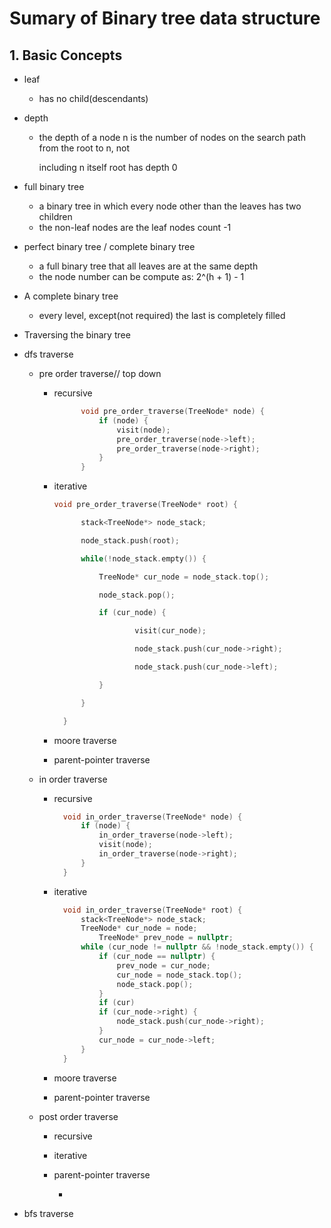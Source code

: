 # Sumary of Binary tree data structure

## 1. Basic Concepts

- leaf
  
  - has no child(descendants)
  
- depth
  
  - the depth of a node n is the number of nodes on the search path from the root to n, not
    
    including n itself root has depth 0
  
- full binary tree
  
  - a binary tree in which every node other than the leaves has two children
  - the non-leaf nodes are the leaf nodes count -1
  
- perfect binary tree / complete binary tree
  
  - a full binary tree that all leaves are at the same depth
  - the node number can be compute as: 2^(h + 1) - 1
  
- A complete binary tree
  
  - every level, except(not required) the last is completely filled
  
- Traversing the binary tree
  
- dfs traverse
  
  - pre order traverse// top down
    
    - recursive  
      
      ``` c++
      		void pre_order_traverse(TreeNode* node) {
      			if (node) {
      				visit(node);
      				pre_order_traverse(node->left);
      				pre_order_traverse(node->right);
      			}
      		}
      ```
      
    - iterative
      
      ``` c++
      void pre_order_traverse(TreeNode* root) {
      
      		stack<TreeNode*> node_stack;
      
      		node_stack.push(root);
      
      		while(!node_stack.empty()) {
      
      			TreeNode* cur_node = node_stack.top();
      
      			node_stack.pop();
      
      			if (cur_node) {
      
      					visit(cur_node);
      
      					node_stack.push(cur_node->right);
      
      					node_stack.push(cur_node->left);
      
      			}
      
      		}
      
      	}
      ```
      
    - moore traverse
      
    - parent-pointer traverse
    
  - in order traverse
    
    - recursive
      
      ``` c++
      	void in_order_traverse(TreeNode* node) {
      		if (node) {
      			in_order_traverse(node->left);
      			visit(node);
      			in_order_traverse(node->right);
      		}
      	}
      ```
      
    - iterative
      
      ``` c++
      	void in_order_traverse(TreeNode* root) {
      		stack<TreeNode*> node_stack;
      		TreeNode* cur_node = node;
      			TreeNode* prev_node = nullptr;
      		while (cur_node != nullptr && !node_stack.empty()) {
      			if (cur_node == nullptr) {
      				prev_node = cur_node;
      				cur_node = node_stack.top();
      				node_stack.pop();
      			}
      			if (cur)
      			if (cur_node->right) {
      				node_stack.push(cur_node->right);
      			}
      			cur_node = cur_node->left;
      		}
      	}
      ```
      
    - moore traverse
      
    - parent-pointer traverse
    
  - post order traverse
    
    - recursive
      
    - iterative
      
    - parent-pointer traverse
      
      *
  
- bfs traverse